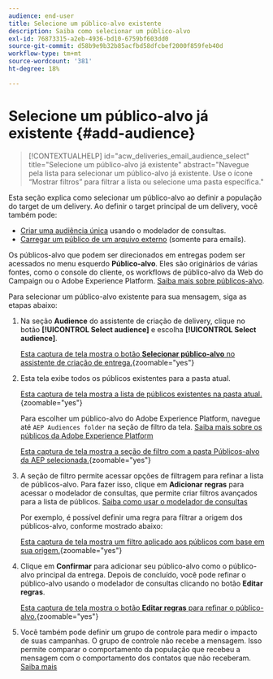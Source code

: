 ```yaml
---
audience: end-user
title: Selecione um público-alvo existente
description: Saiba como selecionar um público-alvo
exl-id: 76873315-a2eb-4936-bd10-6759bf603dd0
source-git-commit: d58b9e9b32b85acfbd58dfcbef2000f859feb40d
workflow-type: tm+mt
source-wordcount: '381'
ht-degree: 18%

---
```


# Selecione um público-alvo já existente {#add-audience}

>[!CONTEXTUALHELP]
>id="acw_deliveries_email_audience_select"
>title="Selecione um público-alvo já existente"
>abstract="Navegue pela lista para selecionar um público-alvo já existente. Use o ícone “Mostrar filtros” para filtrar a lista ou selecione uma pasta específica."

Esta seção explica como selecionar um público-alvo ao definir a população do target de um delivery. Ao definir o target principal de um delivery, você também pode:
* [Criar uma audiência única](one-time-audience.md) usando o modelador de consultas.
* [Carregar um público de um arquivo externo](file-audience.md) (somente para emails).

Os públicos-alvo que podem ser direcionados em entregas podem ser acessados no menu esquerdo **Público-alvo**. Eles são originários de várias fontes, como o console do cliente, os workflows de público-alvo da Web do Campaign ou o Adobe Experience Platform. [Saiba mais sobre públicos-alvo](manage-audience.md).

Para selecionar um público-alvo existente para sua mensagem, siga as etapas abaixo:

1. Na seção **Audience** do assistente de criação de delivery, clique no botão **[!UICONTROL Select audience]** e escolha **[!UICONTROL Select audience]**.

   [Esta captura de tela mostra o botão **Selecionar público-alvo** no assistente de criação de entrega.](assets/create-audience.png){zoomable="yes"}

1. Esta tela exibe todos os públicos existentes para a pasta atual.

   [Esta captura de tela mostra a lista de públicos existentes na pasta atual.](assets/create-audience2.png){zoomable="yes"}

   Para escolher um público-alvo do Adobe Experience Platform, navegue até `AEP Audiences folder` na seção de filtro da tela. [Saiba mais sobre os públicos da Adobe Experience Platform](manage-audience.md#monitor)

   [Esta captura de tela mostra a seção de filtro com a pasta Públicos-alvo da AEP selecionada.](assets/select-audience-folder.png){zoomable="yes"}

1. A seção de filtro permite acessar opções de filtragem para refinar a lista de públicos-alvo. Para fazer isso, clique em **Adicionar regras** para acessar o modelador de consultas, que permite criar filtros avançados para a lista de públicos. [Saiba como usar o modelador de consultas](../query/query-modeler-overview.md)

   Por exemplo, é possível definir uma regra para filtrar a origem dos públicos-alvo, conforme mostrado abaixo:

   [Esta captura de tela mostra um filtro aplicado aos públicos com base em sua origem.](assets/filter-on-aep-audience.png){zoomable="yes"}

1. Clique em **Confirmar** para adicionar seu público-alvo como o público-alvo principal da entrega. Depois de concluído, você pode refinar o público-alvo usando o modelador de consultas clicando no botão **Editar regras**.

   [Esta captura de tela mostra o botão **Editar regras** para refinar o público-alvo.](assets/refine-audience.png){zoomable="yes"}

1. Você também pode definir um grupo de controle para medir o impacto de suas campanhas. O grupo de controle não recebe a mensagem. Isso permite comparar o comportamento da população que recebeu a mensagem com o comportamento dos contatos que não receberam. [Saiba mais](control-group.md)